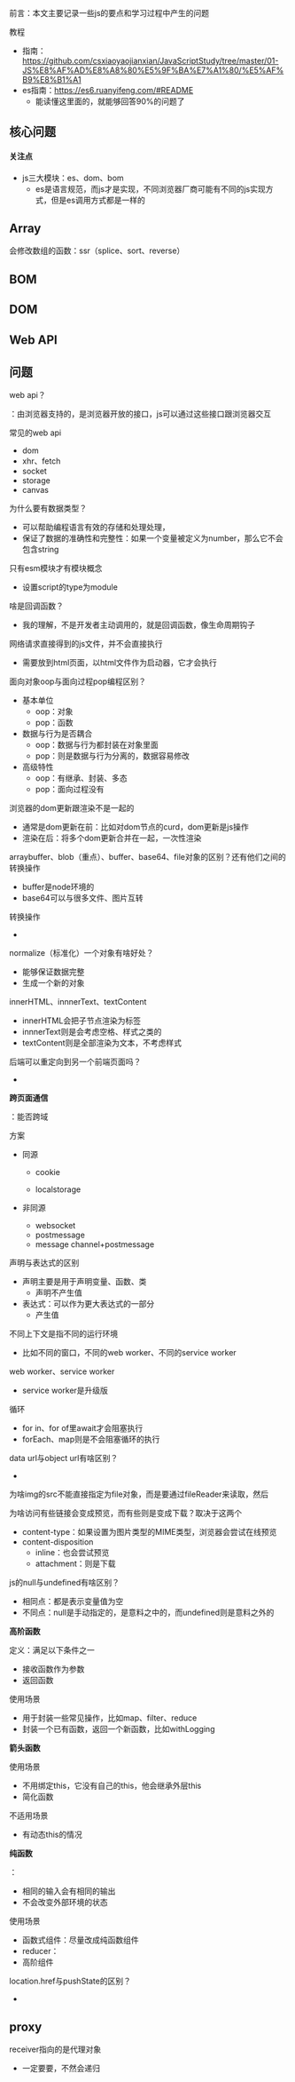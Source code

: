 

前言：本文主要记录一些js的要点和学习过程中产生的问题

教程

- 指南：https://github.com/csxiaoyaojianxian/JavaScriptStudy/tree/master/01-JS%E8%AF%AD%E8%A8%80%E5%9F%BA%E7%A1%80/%E5%AF%B9%E8%B1%A1
- es指南：https://es6.ruanyifeng.com/#README
  - 能读懂这里面的，就能够回答90%的问题了



## 核心问题

#### 关注点

- js三大模块：es、dom、bom
  - es是语言规范，而js才是实现，不同浏览器厂商可能有不同的js实现方式，但是es调用方式都是一样的



## Array

会修改数组的函数：ssr（splice、sort、reverse）



## BOM



## DOM





## Web API



## 问题

web api？

：由浏览器支持的，是浏览器开放的接口，js可以通过这些接口跟浏览器交互

常见的web api

- dom
- xhr、fetch
- socket
- storage
- canvas

为什么要有数据类型？

- 可以帮助编程语言有效的存储和处理处理，
- 保证了数据的准确性和完整性：如果一个变量被定义为number，那么它不会包含string

只有esm模块才有模块概念

- 设置script的type为module

啥是回调函数？

- 我的理解，不是开发者主动调用的，就是回调函数，像生命周期钩子

网络请求直接得到的js文件，并不会直接执行

- 需要放到html页面，以html文件作为启动器，它才会执行

面向对象oop与面向过程pop编程区别？

- 基本单位
  - oop：对象
  - pop：函数
- 数据与行为是否耦合
  - oop：数据与行为都封装在对象里面
  - pop：则是数据与行为分离的，数据容易修改
- 高级特性
  - oop：有继承、封装、多态
  - pop：面向过程没有

浏览器的dom更新跟渲染不是一起的

- 通常是dom更新在前：比如对dom节点的curd，dom更新是js操作
- 渲染在后：将多个dom更新合并在一起，一次性渲染

arraybuffer、blob（重点）、buffer、base64、file对象的区别？还有他们之间的转换操作

- buffer是node环境的
- base64可以与很多文件、图片互转

转换操作

- 

normalize（标准化）一个对象有啥好处？

- 能够保证数据完整
- 生成一个新的对象

innerHTML、innnerText、textContent

- innerHTML会把子节点渲染为标签
- innnerText则是会考虑空格、样式之类的
- textContent则是全部渲染为文本，不考虑样式

后端可以重定向到另一个前端页面吗？

- 

**跨页面通信**

：能否跨域

方案

- 同源

  - cookie

  - localstorage

- 非同源

  - websocket
  - postmessage
  - message channel+postmessage

声明与表达式的区别

- 声明主要是用于声明变量、函数、类
  - 声明不产生值
- 表达式：可以作为更大表达式的一部分
  - 产生值

不同上下文是指不同的运行环境

- 比如不同的窗口，不同的web worker、不同的service worker

web worker、service worker

- service worker是升级版

循环

- for in、for of里await才会阻塞执行
- forEach、map则是不会阻塞循环的执行

data url与object url有啥区别？

- 

为啥img的src不能直接指定为file对象，而是要通过fileReader来读取，然后

为啥访问有些链接会变成预览，而有些则是变成下载？取决于这两个

- content-type：如果设置为图片类型的MIME类型，浏览器会尝试在线预览
- content-disposition
  - inline：也会尝试预览
  - attachment：则是下载

js的null与undefined有啥区别？

- 相同点：都是表示变量值为空
- 不同点：null是手动指定的，是意料之中的，而undefined则是意料之外的



**高阶函数**

定义：满足以下条件之一

- 接收函数作为参数
- 返回函数

使用场景

- 用于封装一些常见操作，比如map、filter、reduce
- 封装一个已有函数，返回一个新函数，比如withLogging



**箭头函数**

使用场景

- 不用绑定this，它没有自己的this，他会继承外层this
- 简化函数

不适用场景

- 有动态this的情况



**纯函数**

：

- 相同的输入会有相同的输出
- 不会改变外部环境的状态

使用场景

- 函数式组件：尽量改成纯函数组件
- reducer：
- 高阶组件

location.href与pushState的区别？

- 



## proxy

receiver指向的是代理对象

- 一定要要，不然会递归
